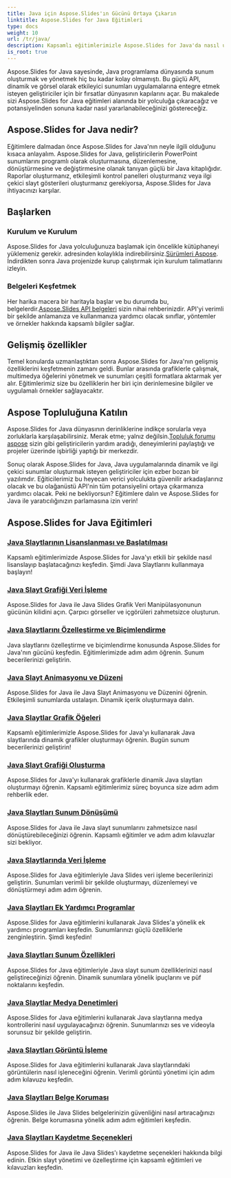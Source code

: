 ```yaml
---
title: Java için Aspose.Slides'ın Gücünü Ortaya Çıkarın
linktitle: Aspose.Slides for Java Eğitimleri
type: docs
weight: 10
url: /tr/java/
description: Kapsamlı eğitimlerimizle Aspose.Slides for Java'da nasıl ustalaşacağınızı öğrenin. Sunumlar için bu güçlü Java API'sini kullanmaya yönelik adım adım rehberlik.
is_root: true
---
```


Aspose.Slides for Java sayesinde, Java programlama dünyasında sunum oluşturmak ve yönetmek hiç bu kadar kolay olmamıştı. Bu güçlü API, dinamik ve görsel olarak etkileyici sunumları uygulamalarına entegre etmek isteyen geliştiriciler için bir fırsatlar dünyasının kapılarını açar. Bu makalede sizi Aspose.Slides for Java eğitimleri alanında bir yolculuğa çıkaracağız ve potansiyelinden sonuna kadar nasıl yararlanabileceğinizi göstereceğiz.

## Aspose.Slides for Java nedir?

Eğitimlere dalmadan önce Aspose.Slides for Java'nın neyle ilgili olduğunu kısaca anlayalım. Aspose.Slides for Java, geliştiricilerin PowerPoint sunumlarını programlı olarak oluşturmasına, düzenlemesine, dönüştürmesine ve değiştirmesine olanak tanıyan güçlü bir Java kitaplığıdır. Raporlar oluşturmanız, etkileşimli kontrol panelleri oluşturmanız veya ilgi çekici slayt gösterileri oluşturmanız gerekiyorsa, Aspose.Slides for Java ihtiyacınızı karşılar.

## Başlarken

### Kurulum ve Kurulum

Aspose.Slides for Java yolculuğunuza başlamak için öncelikle kütüphaneyi yüklemeniz gerekir. adresinden kolaylıkla indirebilirsiniz.[Sürümleri Aspose](https://releases.aspose.com/slides/java/). İndirdikten sonra Java projenizde kurup çalıştırmak için kurulum talimatlarını izleyin.

### Belgeleri Keşfetmek

 Her harika macera bir haritayla başlar ve bu durumda bu, belgelerdir.[Aspose.Slides API belgeleri](https://reference.aspose.com/slides/java/) sizin nihai rehberinizdir. API'yi verimli bir şekilde anlamanıza ve kullanmanıza yardımcı olacak sınıflar, yöntemler ve örnekler hakkında kapsamlı bilgiler sağlar.

## Gelişmiş özellikler

Temel konularda uzmanlaştıktan sonra Aspose.Slides for Java'nın gelişmiş özelliklerini keşfetmenin zamanı geldi. Bunlar arasında grafiklerle çalışmak, multimedya öğelerini yönetmek ve sunumları çeşitli formatlara aktarmak yer alır. Eğitimlerimiz size bu özelliklerin her biri için derinlemesine bilgiler ve uygulamalı örnekler sağlayacaktır.

## Aspose Topluluğuna Katılın

Aspose.Slides for Java dünyasının derinliklerine indikçe sorularla veya zorluklarla karşılaşabilirsiniz. Merak etme; yalnız değilsin.[Topluluk forumu aspose](https://forum.aspose.com/) sizin gibi geliştiricilerin yardım aradığı, deneyimlerini paylaştığı ve projeler üzerinde işbirliği yaptığı bir merkezdir.

Sonuç olarak Aspose.Slides for Java, Java uygulamalarında dinamik ve ilgi çekici sunumlar oluşturmak isteyen geliştiriciler için ezber bozan bir yazılımdır. Eğiticilerimiz bu heyecan verici yolculukta güvenilir arkadaşlarınız olacak ve bu olağanüstü API'nin tüm potansiyelini ortaya çıkarmanıza yardımcı olacak. Peki ne bekliyorsun? Eğitimlere dalın ve Aspose.Slides for Java ile yaratıcılığınızın parlamasına izin verin!

## Aspose.Slides for Java Eğitimleri
### [Java Slaytlarının Lisanslanması ve Başlatılması](./licensing-and-initialization/)
Kapsamlı eğitimlerimizde Aspose.Slides for Java'yı etkili bir şekilde nasıl lisanslayıp başlatacağınızı keşfedin. Şimdi Java Slaytlarını kullanmaya başlayın!
### [Java Slayt Grafiği Veri İşleme](./chart-data-manipulation/)
Aspose.Slides for Java ile Java Slides Grafik Veri Manipülasyonunun gücünün kilidini açın. Çarpıcı görseller ve içgörüleri zahmetsizce oluşturun.
### [Java Slaytlarını Özelleştirme ve Biçimlendirme](./customization-and-formatting/)
Java slaytlarını özelleştirme ve biçimlendirme konusunda Aspose.Slides for Java'nın gücünü keşfedin. Eğitimlerimizde adım adım öğrenin. Sunum becerilerinizi geliştirin.
### [Java Slayt Animasyonu ve Düzeni](./animation-and-layout/)
Aspose.Slides for Java ile Java Slayt Animasyonu ve Düzenini öğrenin. Etkileşimli sunumlarda ustalaşın. Dinamik içerik oluşturmaya dalın.
### [Java Slaytlar Grafik Öğeleri](./chart-elements/)
Kapsamlı eğitimlerimizle Aspose.Slides for Java'yı kullanarak Java slaytlarında dinamik grafikler oluşturmayı öğrenin. Bugün sunum becerilerinizi geliştirin!
### [Java Slayt Grafiği Oluşturma](./chart-creation/)
Aspose.Slides for Java'yı kullanarak grafiklerle dinamik Java slaytları oluşturmayı öğrenin. Kapsamlı eğitimlerimiz süreç boyunca size adım adım rehberlik eder.
### [Java Slaytları Sunum Dönüşümü](./presentation-conversion/)
Aspose.Slides for Java ile Java slayt sunumlarını zahmetsizce nasıl dönüştürebileceğinizi öğrenin. Kapsamlı eğitimler ve adım adım kılavuzlar sizi bekliyor.
### [Java Slaytlarında Veri İşleme](./data-manipulation/)
Aspose.Slides for Java eğitimleriyle Java Slides veri işleme becerilerinizi geliştirin. Sunumları verimli bir şekilde oluşturmayı, düzenlemeyi ve dönüştürmeyi adım adım öğrenin.
### [Java Slaytları Ek Yardımcı Programlar](./additional-utilities/)
Aspose.Slides for Java eğitimlerini kullanarak Java Slides'a yönelik ek yardımcı programları keşfedin. Sunumlarınızı güçlü özelliklerle zenginleştirin. Şimdi keşfedin!
### [Java Slaytları Sunum Özellikleri](./presentation-properties/)
Aspose.Slides for Java eğitimleriyle Java slayt sunum özelliklerinizi nasıl geliştireceğinizi öğrenin. Dinamik sunumlara yönelik ipuçlarını ve püf noktalarını keşfedin.
### [Java Slaytlar Medya Denetimleri](./media-controls/)
Aspose.Slides for Java eğitimlerini kullanarak Java slaytlarına medya kontrollerini nasıl uygulayacağınızı öğrenin. Sunumlarınızı ses ve videoyla sorunsuz bir şekilde geliştirin.
### [Java Slaytları Görüntü İşleme](./image-handling/)
Aspose.Slides for Java eğitimlerini kullanarak Java slaytlarındaki görüntülerin nasıl işleneceğini öğrenin. Verimli görüntü yönetimi için adım adım kılavuzu keşfedin.
### [Java Slaytları Belge Koruması](./document-protection/)
Aspose.Slides ile Java Slides belgelerinizin güvenliğini nasıl artıracağınızı öğrenin. Belge korumasına yönelik adım adım eğitimleri keşfedin.
### [Java Slaytları Kaydetme Seçenekleri](./saving-options/)
Aspose.Slides for Java ile Java Slides'ı kaydetme seçenekleri hakkında bilgi edinin. Etkin slayt yönetimi ve özelleştirme için kapsamlı eğitimleri ve kılavuzları keşfedin.